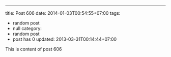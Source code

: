 ---
title: Post 606
date: 2014-01-03T00:54:55+07:00
tags:
  - random post
  - null
category:
  - random post
  - post has 0
updated: 2013-03-31T00:14:44+07:00

This is content of post 606